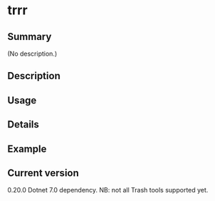 # trrr

## Summary

(No description.)

## Description

## Usage

## Details

## Example

## Current version

0.20.0 Dotnet 7.0 dependency. NB: not all Trash tools supported yet.

